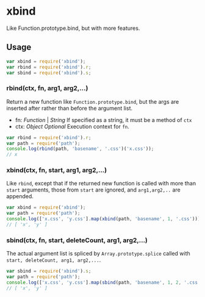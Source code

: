 # xbind

Like Function.prototype.bind, but with more features.

## Usage

```javascript
var xbind = require('xbind');
var rbind = require('xbind').r;
var sbind = require('xbind').s;
```

### rbind(ctx, fn, arg1, arg2,...)
Return a new function like `Function.prototype.bind`, but the args are inserted after rather than before the argument list.

* fn: *Function* | *String* If specified as a string, it must be a method of `ctx`
* ctx: *Object* *Optional* Execution context for `fn`.

```javascript
var rbind = require('xbind').r;
var path = require('path');
console.log(rbind(path, 'basename', '.css')('x.css'));
// x

```


### xbind(ctx, fn, start, arg1, arg2,...)

Like `rbind`, except that if the returned new function is called with more than `start` arguments, those from `start` are ignored, and `arg1,arg2,..` are appended.

```javascript
var xbind = require('xbind');
var path = require('path');
console.log(['x.css', 'y.css'].map(xbind(path, 'basename', 1, '.css')));
// [ 'x', 'y' ]

```


### sbind(ctx, fn, start, deleteCount, arg1, arg2,...)

The actual argument list is spliced by `Array.prototype.splice` called with `start, deleteCount, arg1, arg2,...`.


```javascript
var sbind = require('xbind').s;
var path = require('path');
console.log(['x.css', 'y.css'].map(sbind(path, 'basename', 1, 2, '.css')));
// [ 'x', 'y' ]

```

